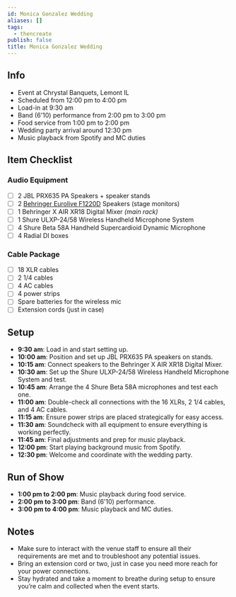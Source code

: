 ```yaml
---
id: Monica Gonzalez Wedding
aliases: []
tags:
  - thencreate
publish: false
title: Monica Gonzalez Wedding
---
```

## Info
- Event at Chrystal Banquets, Lemont IL
- Scheduled from 12:00 pm to 4:00 pm
- Load-in at 9:30 am
- Band (6'10) performance from 2:00 pm to 3:00 pm
- Food service from 1:00 pm to 2:00 pm
- Wedding party arrival around 12:30 pm
- Music playback from Spotify and MC duties

## Item Checklist
### Audio Equipment
- [ ] 2 JBL PRX635 PA Speakers + speaker stands
- [ ] 2 [Behringer Eurolive F1220D](https://www.amazon.com/Behringer-Eurolive-F1220D-Powered-Speaker/dp/B00QLWZC22/ref=sr_1_7?dib=eyJ2IjoiMSJ9.cp-OeqMBJRVXeFKL8XmpteOe4pHi34oJFHpW4cSDIMvUF32FyoKqheXDJKjN2DK1c0REj2z1mWUSmWPR9Kj7AeAE92FORrYLSCfTDj7gPPMrKmTQNAaT1SYjOEuVvbzFip-GEK5r_wQzUE0shFR5zodDblFOzM-LxSvVYQDR97Hioms_RbXEPytb0nobvAeyMSb1v146_TpR8XE60n9K-mG6mTs0smMemw6vhoC_7AvLxh_uqWPFDr1RuifAr7_-K3DshU_fQ5WmdrQpaXTeS1X-09WU7wxhHCZfQRs77MQ.OM5SzNrr0Evx7rcDfLI62I3167cXmWD9KTmBx21E72w&dib_tag=se&keywords=behringer+stage+monitors&qid=1721931794&sr=8-7) Speakers (stage monitors)
- [ ] 1 Behringer X AIR XR18 Digital Mixer *(main rack)*
- [ ] 1 Shure ULXP-24/58 Wireless Handheld Microphone System
- [ ] 4 Shure Beta 58A Handheld Supercardioid Dynamic Microphone
- [ ] 4 Radial DI boxes

### Cable Package
- [ ] 18 XLR cables
- [ ] 2 1/4 cables
- [ ] 4 AC cables
- [ ] 4 power strips
- [ ] Spare batteries for the wireless mic
- [ ] Extension cords (just in case)

## Setup

- **9:30 am**: Load in and start setting up.
- **10:00 am**: Position and set up JBL PRX635 PA speakers on stands.
- **10:15 am**: Connect speakers to the Behringer X AIR XR18 Digital Mixer.
- **10:30 am**: Set up the Shure ULXP-24/58 Wireless Handheld Microphone System and test.
- **10:45 am**: Arrange the 4 Shure Beta 58A microphones and test each one.
- **11:00 am**: Double-check all connections with the 16 XLRs, 2 1/4 cables, and 4 AC cables.
- **11:15 am**: Ensure power strips are placed strategically for easy access.
- **11:30 am**: Soundcheck with all equipment to ensure everything is working perfectly.
- **11:45 am**: Final adjustments and prep for music playback.
- **12:00 pm**: Start playing background music from Spotify.
- **12:30 pm**: Welcome and coordinate with the wedding party.

## Run of Show

- **1:00 pm to 2:00 pm**: Music playback during food service.
- **2:00 pm to 3:00 pm**: Band (6'10) performance.
- **3:00 pm to 4:00 pm**: Music playback and MC duties.

## Notes
- Make sure to interact with the venue staff to ensure all their requirements are met and to troubleshoot any potential issues.
- Bring an extension cord or two, just in case you need more reach for your power connections.
- Stay hydrated and take a moment to breathe during setup to ensure you’re calm and collected when the event starts.
